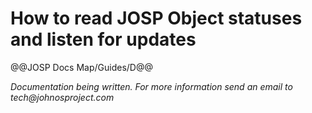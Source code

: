 # How to read JOSP Object statuses and listen for updates

@@JOSP Docs Map/Guides/D@@

_Documentation being written.
For more information send an email to tech@johnosproject.com_

